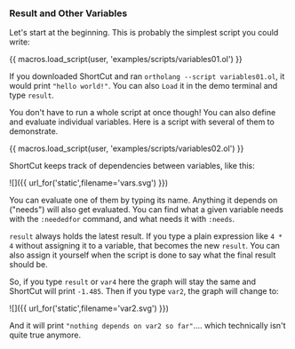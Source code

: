 ### Result and Other Variables

Let's start at the beginning.
This is probably the simplest script you could write:

{{ macros.load_script(user, 'examples/scripts/variables01.ol') }}

<!-- TODO include example scripts in the main repo? either that or rewrite this: -->
<!-- idea: :help <varname> should expand to help on its type -->
If you downloaded ShortCut and ran `ortholang --script variables01.ol`, it would print
`"hello world!"`. You can also `Load` it in the demo terminal and type `result`.

You don't have to run a whole script at once though!
You can also define and evaluate individual variables.
Here is a script with several of them to demonstrate.

{{ macros.load_script(user, 'examples/scripts/variables02.ol') }}

ShortCut keeps track of dependencies between variables, like this:

![]({{ url_for('static',filename='vars.svg') }})

You can evaluate one of them by typing its name.
Anything it depends on ("needs") will also get evaluated.
You can find what a given variable needs with the `:neededfor` command,
and what needs it with `:needs`.

`result` always holds the latest result.
If you type a plain expression like `4 * 4` without assigning it to a variable,
that becomes the new `result`.
You can also assign it yourself when the script is done to say what the final result should be.

So, if you type `result` or `var4` here the graph will stay the same and
ShortCut will print `-1.485`. Then if you type `var2`, the graph will change to:

![]({{ url_for('static',filename='var2.svg') }})

And it will print `"nothing depends on var2 so far"`.... which technically isn't quite true anymore.
